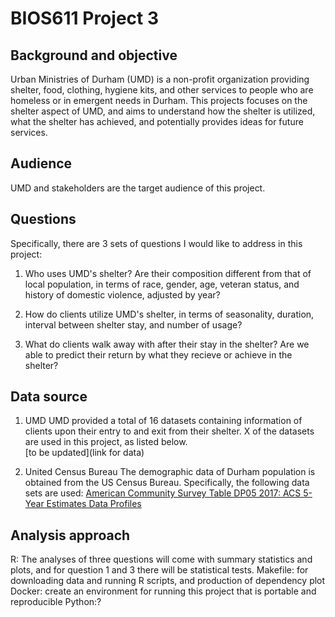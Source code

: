 # BIOS611 Project 3 

## Background and objective
Urban Ministries of Durham (UMD) is a non-profit organization providing shelter, food, clothing, hygiene kits, and other services to people who are homeless or in emergent needs in Durham. This projects focuses on the shelter aspect of UMD, and aims to understand how the shelter is utilized, what the shelter has achieved, and potentially provides ideas for future services. 

## Audience
UMD and stakeholders are the target audience of this project. 

## Questions
Specifically, there are 3 sets of questions I would like to address in this project:
1. Who uses UMD's shelter? Are their composition different from that of local population, in terms of race, gender, age, veteran status, and history of domestic violence, adjusted by year? 

2. How do clients utilize UMD's shelter, in terms of seasonality, duration, interval between shelter stay, and number of usage? 

3. What do clients walk away with after their stay in the shelter? Are we able to predict their return by what they recieve or achieve in the shelter?


## Data source
 
1. UMD
UMD provided a total of 16 datasets containing information of clients upon their entry to and exit from their shelter. X of the datasets are used in this project, as listed below.    
[to be updated](link for data)

2. United Census Bureau
The demographic data of Durham population is obtained from the US Census Bureau. Specifically, the following data sets are used: 
[American Community Survey Table DP05 2017: ACS 5-Year Estimates Data Profiles](https://data.census.gov/cedsci/table?hidePreview=true&g=0600000US3706390932&q=Durham%20township,%20Durham%20County,%20North%20Carolina&table=DP05&tid=ACSDP5Y2017.DP05&lastDisplayedRow=93&y=)


## Analysis approach
R: The analyses of three questions will come with summary statistics and plots, and for question 1 and 3 there will be statistical tests.
Makefile: for downloading data and running R scripts, and production of dependency plot
Docker: create an environment for running this project that is portable and reproducible 
Python:? 
